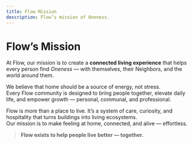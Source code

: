 ```yaml
---
title: Flow Mission
description: Flow’s mission of Oneness.
---
```


# Flow’s Mission

At Flow, our mission is to create a **connected living experience** that helps every person find *Oneness* — with themselves, their Neighbors, and the world around them.

We believe that home should be a source of energy, not stress.  
Every Flow community is designed to bring people together, elevate daily life, and empower growth — personal, communal, and professional.

Flow is more than a place to live. It’s a system of care, curiosity, and hospitality that turns buildings into living ecosystems.  
Our mission is to make feeling at home, connected, and alive — effortless.

> **Flow exists to help people live better — together.**